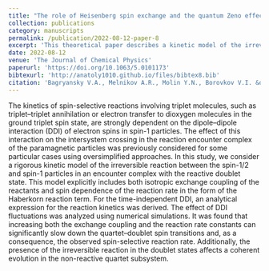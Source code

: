 ```yaml
---
title: "The role of Heisenberg spin exchange and the quantum Zeno effect in the spin-selective reaction between spin-1/2 and spin-1 particles"
collection: publications
category: manuscripts
permalink: /publication/2022-08-12-paper-8
excerpt: 'This theoretical paper describes a kinetic model of the irreversible reaction between the spin-1/2 and spin-1 particles in an encounter complex with the reactive doublet state'
date: 2022-08-12
venue: 'The Journal of Chemical Physics'
paperurl: 'https://doi.org/10.1063/5.0101173'
bibtexurl: 'http://anatoly1010.github.io/files/bibtex8.bib'
citation: 'Bagryansky V.A., Melnikov A.R., Molin Y.N., Borovkov V.I. &quot;The role of Heisenberg spin exchange and the quantum Zeno effect in the spin-selective reaction between spin-1/2 and spin-1 particles.&quot; <i>J. Chem. Phys.</i> 2023. 157(6). Art. Num. 064306.'
---
```

The kinetics of spin-selective reactions involving triplet molecules, such as triplet–triplet annihilation or electron transfer to dioxygen molecules in the ground triplet spin state, are strongly dependent on the dipole–dipole interaction (DDI) of electron spins in spin-1 particles. The effect of this interaction on the intersystem crossing in the reaction encounter complex of the paramagnetic particles was previously considered for some particular cases using oversimplified approaches. In this study, we consider a rigorous kinetic model of the irreversible reaction between the spin-1/2 and spin-1 particles in an encounter complex with the reactive doublet state. This model explicitly includes both isotropic exchange coupling of the reactants and spin dependence of the reaction rate in the form of the Haberkorn reaction term. For the time-independent DDI, an analytical expression for the reaction kinetics was derived. The effect of DDI fluctuations was analyzed using numerical simulations. It was found that increasing both the exchange coupling and the reaction rate constants can significantly slow down the quartet–doublet spin transitions and, as a consequence, the observed spin-selective reaction rate. Additionally, the presence of the irreversible reaction in the doublet states affects a coherent evolution in the non-reactive quartet subsystem.